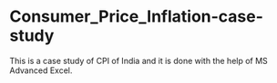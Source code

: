 # Consumer_Price_Inflation-case-study
This is a case study of CPI of India and it is done with the help of MS Advanced Excel.
